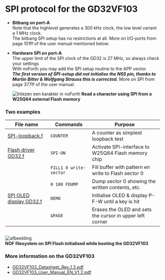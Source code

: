 # SPI protocol for the GD32VF103 
- **Bitbang on port-A**  
  Note that the highlevel generates a 300 kHz clock, the low level variant a 1 MHz clock.  
  The bitbang SPI setup has no restrictions at all. More on I/O-ports from page 101ff
  of the user manual mentioned below.
- **Hardware SPI on port-A**  
  The upper limit of the SPI clock of the GD32 is 27 MHz, so always check your settings  
  With noForth you may add the SPI setup routine to the APP vector.  
  ***The first version  of SPI-setup did not initialise the NSS pin, thanks to Martin Bitter & Wolfgang Strauss this is corrected.*** 
  More on SPI from page 377ff of the user manual.
  
  ![Inlezen een karakter in noForth](https://user-images.githubusercontent.com/11397265/120066830-9a2a3d00-c078-11eb-8c5e-d7b48160e945.jpg)
****Read a character using SPI from a W25Q64 external Flash memory****

### Two examples

| File name | Commands | Purpose |  
| ------------------- | ------------------- | ---------------------- |
| [SPI-loopback.f](SPI-loopback.f)  | `COUNTER` | A counter as simplest loopback test |
| [Flash driver GD32.f](Flash%20driver%20GD32.f)  | `SPI-ON`| Activate SPI-interface to W25Q64 Flash memory chip| 
|                        | `FILL1 0 write-sector` | Fill buffer with pattern en write to Flash sector 0 |  
|                        | `0 100 FDUMP` |  Dump sector 0 showing the written contents, etc. |
| [SPI OLED display GD32.f](SPI%20OLED%20display%20GD32.f) | `DEMO` | Initialise OLED & display P-F-W until a key is hit |
|                        | `&PAGE` | Erases the OLED and sets the cursor in upper left corner |

```

```
![afbeelding](https://user-images.githubusercontent.com/11397265/120901097-fffa6400-c638-11eb-9777-d6ff3f77e155.png)  
**NOF filesystem on SPI Flash initialised while booting the GD32VF103**  

  
  
### More information on the GD32VF103
- [GD32VF103_Datasheet_Rev_1.3.pdf](http://gd32mcu.com/download/down/document_id/221/path_type/1)
- [GD32VF103_User_Manual_EN_V1.2.pdf](http://gd32mcu.com/download/down/document_id/222/path_type/1)


